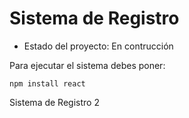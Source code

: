 <h1> Sistema de Registro</h1>

- Estado del proyecto: En contrucción
  
Para ejecutar el sistema debes poner:

```npm install react```

Sistema de Registro 2
